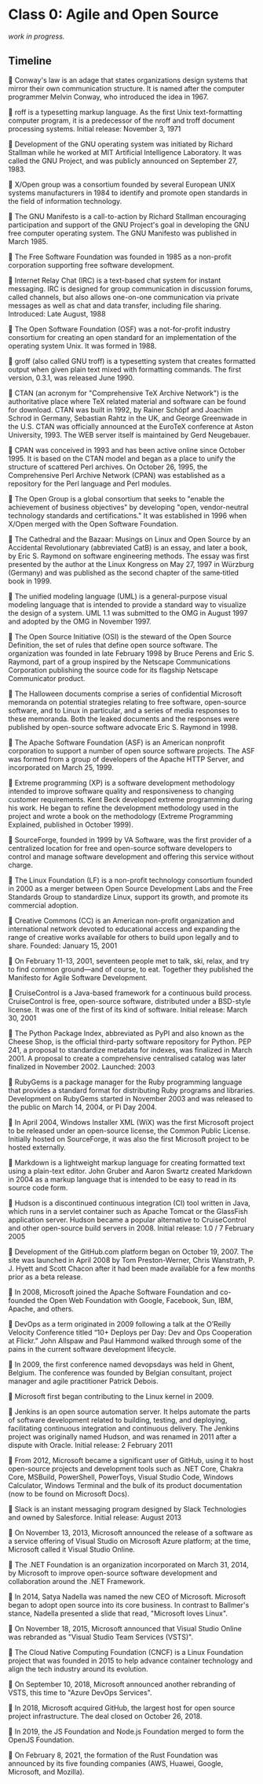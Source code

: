 # Class 0: Agile and Open Source

_work in progress._

## Timeline

🩵 Conway's law is an adage that states organizations design systems that mirror their own communication structure. It is named after the computer programmer Melvin Conway, who introduced the idea in 1967.

🩵 roff is a typesetting markup language. As the first Unix text-formatting computer program, it is a predecessor of the nroff and troff document processing systems.
Initial release: November 3, 1971

💚 Development of the GNU operating system was initiated by Richard Stallman while he worked at MIT Artificial Intelligence Laboratory. It was called the GNU Project, and was publicly announced on September 27, 1983.

💚 X/Open group was a consortium founded by several European UNIX systems manufacturers in 1984 to identify and promote open standards in the field of information technology.

💚 The GNU Manifesto is a call-to-action by Richard Stallman encouraging participation and support of the GNU Project's goal in developing the GNU free computer operating system.
The GNU Manifesto was published in March 1985.

💚 The Free Software Foundation was founded in 1985 as a non-profit corporation supporting free software development.

🩵 Internet Relay Chat (IRC) is a text-based chat system for instant messaging. IRC is designed for group communication in discussion forums, called channels, but also allows one-on-one communication via private messages as well as chat and data transfer, including file sharing.
Introduced: Late August, 1988

💚 The Open Software Foundation (OSF) was a not-for-profit industry consortium for creating an open standard for an implementation of the operating system Unix. It was formed in 1988.

🩵 groff (also called GNU troff) is a typesetting system that creates formatted output when given plain text mixed with formatting commands.
The first version, 0.3.1, was released June 1990.

💚 CTAN (an acronym for "Comprehensive TeX Archive Network") is the authoritative place where TeX related material and software can be found for download.
CTAN was built in 1992, by Rainer Schöpf and Joachim Schrod in Germany, Sebastian Rahtz in the UK, and George Greenwade in the U.S.
CTAN was officially announced at the EuroTeX conference at Aston University, 1993. The WEB server itself is maintained by Gerd Neugebauer.

💚 CPAN was conceived in 1993 and has been active online since October 1995. It is based on the CTAN model and began as a place to unify the structure of scattered Perl archives.
On October 26, 1995, the Comprehensive Perl Archive Network (CPAN) was established as a repository for the Perl language and Perl modules.

💚 The Open Group is a global consortium that seeks to "enable the achievement of business objectives" by developing "open, vendor-neutral technology standards and certifications." It was established in 1996 when X/Open merged with the Open Software Foundation.

💚 The Cathedral and the Bazaar: Musings on Linux and Open Source by an Accidental Revolutionary (abbreviated CatB) is an essay, and later a book, by Eric S. Raymond on software engineering methods.
The essay was first presented by the author at the Linux Kongress on May 27, 1997 in Würzburg (Germany) and was published as the second chapter of the same‑titled book in 1999.

🩵 The unified modeling language (UML) is a general-purpose visual modeling language that is intended to provide a standard way to visualize the design of a system.
UML 1.1 was submitted to the OMG in August 1997 and adopted by the OMG in November 1997.

💚 The Open Source Initiative (OSI) is the steward of the Open Source Definition, the set of rules that define open source software.
The organization was founded in late February 1998 by Bruce Perens and Eric S. Raymond, part of a group inspired by the Netscape Communications Corporation publishing the source code for its flagship Netscape Communicator product.

💚 The Halloween documents comprise a series of confidential Microsoft memoranda on potential strategies relating to free software, open-source software, and to Linux in particular, and a series of media responses to these memoranda. Both the leaked documents and the responses were published by open-source software advocate Eric S. Raymond in 1998.

💚 The Apache Software Foundation (ASF) is an American nonprofit corporation to support a number of open source software projects. The ASF was formed from a group of developers of the Apache HTTP Server, and incorporated on March 25, 1999.

🩵 Extreme programming (XP) is a software development methodology intended to improve software quality and responsiveness to changing customer requirements.
Kent Beck developed extreme programming during his work.
He began to refine the development methodology used in the project and wrote a book on the methodology (Extreme Programming Explained, published in October 1999).

💚 SourceForge, founded in 1999 by VA Software, was the first provider of a centralized location for free and open-source software developers to control and manage software development and offering this service without charge.

💚 The Linux Foundation (LF) is a non-profit technology consortium founded in 2000 as a merger between Open Source Development Labs and the Free Standards Group to standardize Linux, support its growth, and promote its commercial adoption.

💚 Creative Commons (CC) is an American non-profit organization and international network devoted to educational access and expanding the range of creative works available for others to build upon legally and to share.
Founded: January 15, 2001

🩵 On February 11-13, 2001, seventeen people met to talk, ski, relax, and try to find common ground—and of course, to eat.
Together they published the Manifesto for Agile Software Development.

🩵 CruiseControl is a Java-based framework for a continuous build process.
CruiseControl is free, open-source software, distributed under a BSD-style license. It was one of the first of its kind of software.
Initial release: March 30, 2001

💚 The Python Package Index, abbreviated as PyPI and also known as the Cheese Shop, is the official third-party software repository for Python.
PEP 241, a proposal to standardize metadata for indexes, was finalized in March 2001. A proposal to create a comprehensive centralised catalog was later finalized in November 2002.
Launched: 2003

💚 RubyGems is a package manager for the Ruby programming language that provides a standard format for distributing Ruby programs and libraries.
Development on RubyGems started in November 2003 and was released to the public on March 14, 2004, or Pi Day 2004.

💚 In April 2004, Windows Installer XML (WiX) was the first Microsoft project to be released under an open-source license, the Common Public License. Initially hosted on SourceForge, it was also the first Microsoft project to be hosted externally.

🩵 Markdown is a lightweight markup language for creating formatted text using a plain-text editor. John Gruber and Aaron Swartz created Markdown in 2004 as a markup language that is intended to be easy to read in its source code form.

🩵 Hudson is a discontinued continuous integration (CI) tool written in Java, which runs in a servlet container such as Apache Tomcat or the GlassFish application server.
Hudson became a popular alternative to CruiseControl and other open-source build servers in 2008.
Initial release: 1.0 / 7 February 2005

💚 Development of the GitHub.com platform began on October 19, 2007. The site was launched in April 2008 by Tom Preston-Werner, Chris Wanstrath, P. J. Hyett and Scott Chacon after it had been made available for a few months prior as a beta release.

💚 In 2008, Microsoft joined the Apache Software Foundation and co-founded the Open Web Foundation with Google, Facebook, Sun, IBM, Apache, and others.

🩵 DevOps as a term originated in 2009 following a talk at the O’Reilly Velocity Conference titled “10+ Deploys per Day: Dev and Ops Cooperation at Flickr.” John Allspaw and Paul Hammond walked through some of the pains in the current software development lifecycle.

🩵 In 2009, the first conference named devopsdays was held in Ghent, Belgium. The conference was founded by Belgian consultant, project manager and agile practitioner Patrick Debois.

💚 Microsoft first began contributing to the Linux kernel in 2009.

🩵 Jenkins is an open source automation server. It helps automate the parts of software development related to building, testing, and deploying, facilitating continuous integration and continuous delivery.
The Jenkins project was originally named Hudson, and was renamed in 2011 after a dispute with Oracle.
Initial release: 2 February 2011

💚 From 2012, Microsoft became a significant user of GitHub, using it to host open-source projects and development tools such as .NET Core, Chakra Core, MSBuild, PowerShell, PowerToys, Visual Studio Code, Windows Calculator, Windows Terminal and the bulk of its product documentation (now to be found on Microsoft Docs).

🩵 Slack is an instant messaging program designed by Slack Technologies and owned by Salesforce.
Initial release: August 2013

🩵 On November 13, 2013, Microsoft announced the release of a software as a service offering of Visual Studio on Microsoft Azure platform; at the time, Microsoft called it Visual Studio Online.

💚 The .NET Foundation is an organization incorporated on March 31, 2014, by Microsoft to improve open-source software development and collaboration around the .NET Framework.

💚 In 2014, Satya Nadella was named the new CEO of Microsoft. Microsoft began to adopt open source into its core business. In contrast to Ballmer's stance, Nadella presented a slide that read, "Microsoft loves Linux".

🩵 On November 18, 2015, Microsoft announced that Visual Studio Online was rebranded as "Visual Studio Team Services (VSTS)".

💚 The Cloud Native Computing Foundation (CNCF) is a Linux Foundation project that was founded in 2015 to help advance container technology and align the tech industry around its evolution.

🩵 On September 10, 2018, Microsoft announced another rebranding of VSTS, this time to "Azure DevOps Services".

💚 In 2018, Microsoft acquired GitHub, the largest host for open source project infrastructure.
The deal closed on October 26, 2018.

💚 In 2019, the JS Foundation and Node.js Foundation merged to form the OpenJS Foundation.

💚 On February 8, 2021, the formation of the Rust Foundation was announced by its five founding companies (AWS, Huawei, Google, Microsoft, and Mozilla).
